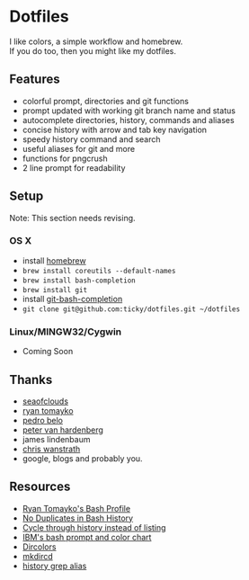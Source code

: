 # Dotfiles

I like colors, a simple workflow and homebrew.  
If you do too, then you might like my dotfiles.

## Features

* colorful prompt, directories and git functions
* prompt updated with working git branch name and status
* autocomplete directories, history, commands and aliases
* concise history with arrow and tab key navigation
* speedy history command and search
* useful aliases for git and more
* functions for pngcrush
* 2 line prompt for readability

## Setup

Note: This section needs revising.

### OS X

* install [homebrew](http://github.com/mxcl/homebrew)
* `brew install coreutils --default-names`
* `brew install bash-completion`
* `brew install git`
* install [git-bash-completion](http://github.com/markgandolfo/git-bash-completion)
* `git clone git@github.com:ticky/dotfiles.git ~/dotfiles`

### Linux/MINGW32/Cygwin

* Coming Soon

## Thanks

* [seaofclouds](http://github.com/seaofclouds)
* [ryan tomayko](http://tomayko.com/about)
* [pedro belo](http://github.com/pedro)
* [peter van hardenberg](http://github.com/pvh)
* james lindenbaum
* [chris wanstrath](http://ozmm.org/)
* google, blogs and probably you.

## Resources

* [Ryan Tomayko's Bash Profile](http://github.com/rtomayko/dotfiles)
* [No Duplicates in Bash History](http://www.thegeekstuff.com/2008/08/15-examples-to-master-linux-command-line-history/)
* [Cycle through history instead of listing](http://www.macosxhints.com/article.php?story=20050904022246573&lsrc=osxh)
* [IBM's bash prompt and color chart](http://www.ibm.com/developerworks/linux/library/l-tip-prompt/)
* [Dircolors](http://hocuspokus.net/2008/01/a-better-ls-for-mac-os-x)
* [mkdircd](http://www.thegeekstuff.com/2008/10/6-awesome-linux-cd-command-hacks-productivity-tip3-for-geeks/)
* [history grep alias](http://wuhrr.wordpress.com/2009/10/11/sweeten-bash-history-by-adding-grep/)
